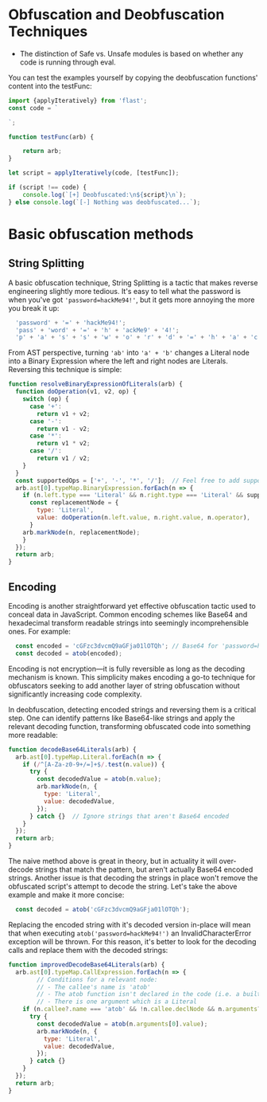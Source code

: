# Obfuscation and Deobfuscation Techniques
* The distinction of Safe vs. Unsafe modules is based on whether any code is running through eval.

You can test the examples yourself by copying the deobfuscation functions' content into the testFunc:
```JavaScript
import {applyIteratively} from 'flast';
const code = `

`;

function testFunc(arb) {

	return arb;
}

let script = applyIteratively(code, [testFunc]);

if (script !== code) {
	console.log(`[+] Deobfuscated:\n${script}\n`);
} else console.log(`[-] Nothing was deobfuscated...`);
```

# Basic obfuscation methods
## String Splitting
A basic obfuscation technique, String Splitting is a tactic that makes reverse engineering slightly more tedious.
It's easy to tell what the password is when you've got `'password=hackMe94!'`, but it gets more annoying the more you break it up:
```JavaScript
  'password' + '=' + 'hackMe94!';
  'pass' + 'word' + '=' + 'h' + 'ackMe9' + '4!';
  'p' + 'a' + 's' + 's' + 'w' + 'o' + 'r' + 'd' + '=' + 'h' + 'a' + 'c' + 'k' + 'M' + 'e' + 9 + 4 + '!';
```

From AST perspective, turning `'ab'` into `'a' + 'b'` changes a Literal node into a Binary Expression where the left and right nodes
are Literals. Reversing this technique is simple:
```JavaScript
function resolveBinaryExpressionOfLiterals(arb) {
  function doOperation(v1, v2, op) {
    switch (op) {
      case '+':
        return v1 + v2;
      case '-':
        return v1 - v2;
      case '*':
		return v1 * v2;
      case '/':
		return v1 / v2;
    }
  }
  const supportedOps = ['+', '-', '*', '/'];  // Feel free to add support
  arb.ast[0].typeMap.BinaryExpression.forEach(n => {
    if (n.left.type === 'Literal' && n.right.type === 'Literal' && supportedOps.includes(n.operator)) {
	  const replacementNode = {
	    type: 'Literal',
        value: doOperation(n.left.value, n.right.value, n.operator),
      }
	arb.markNode(n, replacementNode);
    }
  });
  return arb;
}
```
## Encoding
Encoding is another straightforward yet effective obfuscation tactic used to conceal data in JavaScript.
Common encoding schemes like Base64 and hexadecimal transform readable strings into seemingly incomprehensible ones. For example:
```JavaScript
  const encoded = 'cGFzc3dvcmQ9aGFja01lOTQh'; // Base64 for 'password=hackMe94!'
  const decoded = atob(encoded);
```
Encoding is not encryption—it is fully reversible as long as the decoding mechanism is known.
This simplicity makes encoding a go-to technique for obfuscators seeking to add another layer of string obfuscation without significantly increasing code complexity.

In deobfuscation, detecting encoded strings and reversing them is a critical step.
One can identify patterns like Base64-like strings and apply the relevant decoding function, transforming obfuscated code into something more readable:
```JavaScript
function decodeBase64Literals(arb) {
  arb.ast[0].typeMap.Literal.forEach(n => {
    if (/^[A-Za-z0-9+/=]+$/.test(n.value)) {
      try {
        const decodedValue = atob(n.value);
        arb.markNode(n, {
          type: 'Literal',
          value: decodedValue,
        });
      } catch {}  // Ignore strings that aren't Base64 encoded
    }
  });
  return arb;
}
```
The naive method above is great in theory, but in actuality it will over-decode strings that match the pattern, but aren't actually Base64 encoded strings.
Another issue is that decoding the strings in place won't remove the obfuscated script's attempt to decode the string. 
Let's take the above example and make it more concise:
```JavaScript
  const decoded = atob('cGFzc3dvcmQ9aGFja01lOTQh');
```
Replacing the encoded string with it's decoded version in-place will mean that when executing `atob('password=hackMe94!')` an InvalidCharacterError exception will be thrown.
For this reason, it's better to look for the decoding calls and replace them with the decoded strings:

```JavaScript
function improvedDecodeBase64Literals(arb) {
  arb.ast[0].typeMap.CallExpression.forEach(n => {
		// Conditions for a relevant node:
		// - The callee's name is 'atob'
        // - The atob function isn't declared in the code (i.e. a builtin)
        // - There is one argument which is a Literal
    if (n.callee?.name === 'atob' && !n.callee.declNode && n.arguments?.[0]?.type === 'Literal') {
      try {
        const decodedValue = atob(n.arguments[0].value);
        arb.markNode(n, {
          type: 'Literal',
          value: decodedValue,
        });
      } catch {}
    }
  });
  return arb;
}
```
